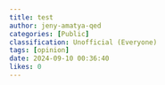 ```yaml
---
title: test
author: jeny-amatya-qed
categories: [Public]
classification: Unofficial (Everyone)
tags: [opinion]
date: 2024-09-10 00:36:40 
likes: 0
---
```


